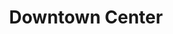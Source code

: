 ---
title: "Downtown Center"
url: /santo-domingo/downtown-center-avenida-nunez-de-caceres/
shop: centro comercial
---